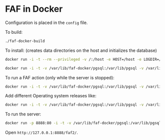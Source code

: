 # FAF in Docker

Configuration is placed in the `config` file.

To build:
```bash
./faf-docker-build
```

To install:
(creates data directories on the host and initializes the database)
```bash
docker run -i -t --rm --privileged -v /:/host -e HOST=/host -e LOGDIR=/var/log/faf-docker -e CONFDIR=/etc/faf-docker -e DATADIR=/var/lib/faf-docker -e IMAGE=mbrysa/faf:fedora mbrysa/faf:fedora faf-install

docker run -i -t -v /var/lib/faf-docker/pgsql:/var/lib/pgsql -v /var/lib/faf-docker/faf:/var/spool/faf mbrysa/faf:fedora faf-action pull-releases -o fedora -v
```

To run a FAF action (only while the server is stopped):
```bash
docker run -i -t -v /var/lib/faf-docker/pgsql:/var/lib/pgsql -v /var/lib/faf-docker/faf:/var/spool/faf -v /etc/faf-docker:/etc/faf mbrysa/faf:fedora faf-action [action name and parametrs here]
```

Add different Operating system releases like:
```bash
docker run -i -t -v /var/lib/faf-docker/pgsql:/var/lib/pgsql -v /var/lib/faf-docker/faf:/var/spool/faf -v /etc/faf-docker:/etc/faf mbrysa/faf:fedora faf-action releaseadd -o rhel --opsys-release '7.0'
```

To run the server:
```bash
docker run -p 8888:80 -i -t -v /var/lib/faf-docker/pgsql:/var/lib/pgsql -v /var/lib/faf-docker/faf:/var/spool/faf -v /etc/faf-docker:/etc/faf mbrysa/faf:fedora
```
Open `http://127.0.0.1:8888/faf2/`.
